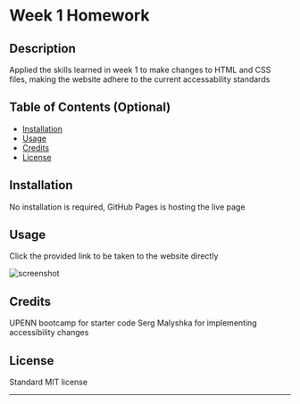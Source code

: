 # Week 1 Homework

## Description

Applied the skills learned in week 1 to make changes to HTML and CSS files, making the website adhere to the current accessability standards


## Table of Contents (Optional)

- [Installation](#installation)
- [Usage](#usage)
- [Credits](#credits)
- [License](#license)

## Installation

No installation is required, GitHub Pages is hosting the live page

## Usage

Click the provided link to be taken to the website directly

![screenshot](assets/images/screenshot.png)

## Credits

UPENN bootcamp for starter code
Serg Malyshka for implementing accessibility changes

## License

Standard MIT license

---